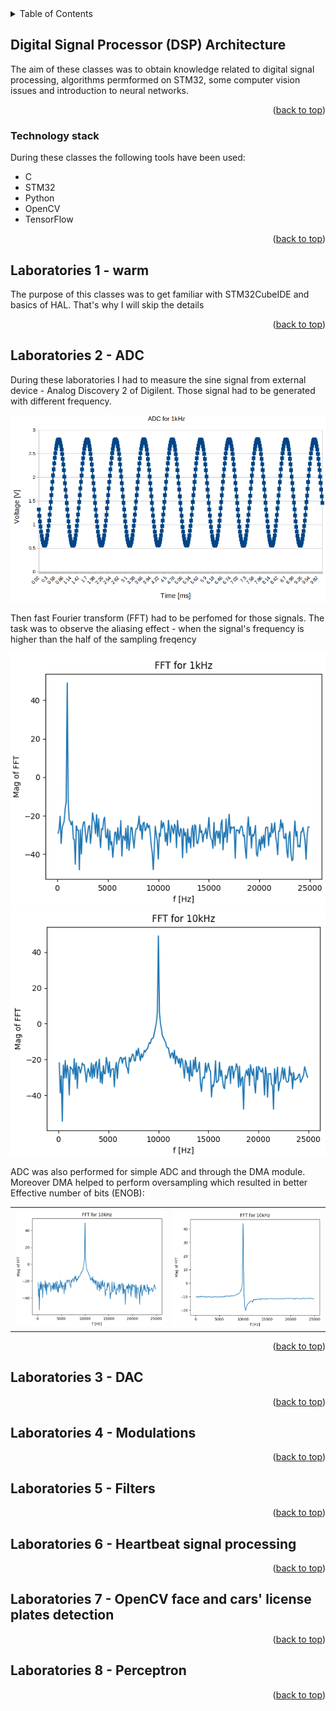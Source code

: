 
<!-- TABLE OF CONTENTS -->
<details>
  <summary>Table of Contents</summary>
  <ol>
    <li>
      <a href="#dsp-architecture-classes">DSP Architecture classes</a>
      <ul>
        <li><a href="#technology-stack">Technology stack</a></li>
      </ul>
    </li>
    <li><a href="#laboratories-1-warm-up">Laboratories 1 - warm-up</a></li>
    <li><a href="#laboratories-2-adc">Laboratories 2 - ADC</a></li>
    <li><a href="#laboratories-3-dac">Laboratories 3 - DAC</a></li>
    <li><a href="#laboratories-4-modulations">Laboratories 4 - Modulations</a></li>
    <li><a href="#laboratories-5-filters">Laboratories 5 - Filters</a></li>
    <li><a href="#laboratories-6-hearbeat-signal-processing">Laboratories 6 - Heartbeat signal processing</a></li>
    <li><a href="#laboratories-7-opencV-face-and-cars'-license-plates-detection">Laboratories 7 - OpenCV face and cars' license plates detection</a></li>
    <li><a href="#laboratories-8-perceptron">Laboratories 8 - Perceptron</a></li>
  </ol>
</details>


<!-- ------------------------------------------------- -->

## Digital Signal Processor (DSP) Architecture

The aim of these classes was to obtain knowledge related to digital signal processing, algorithms permformed on STM32, some computer vision issues and introduction to neural networks.


<p align="right">(<a href="#readme-top">back to top</a>)</p>


### Technology stack

During these classes the following tools have been used:
*   C
*   STM32
*   Python
*   OpenCV
*   TensorFlow


<p align="right">(<a href="#readme-top">back to top</a>)</p>


<!-- ------------------------------------------------- -->

## Laboratories 1 - warm

The purpose of this classes was to get familiar with STM32CubeIDE and basics of HAL. That's why I will skip the details 


<p align="right">(<a href="#readme-top">back to top</a>)</p>

<!-- ------------------------------------------------- -->

## Laboratories 2 - ADC

During these laboratories I had to measure the sine signal from external device - Analog Discovery 2 of Digilent. Those signal had to be generated with different frequency.

![Alt text](./README_IMG/ADC_1k.png "Title")

Then fast Fourier transform (FFT) had to be perfomed for those signals. The task was to observe the aliasing effect - when the signal's frequency is higher than the half of the sampling freqency


![Alt text](./README_IMG/FFT_ADC_1k.png "Title")
![Alt text](./README_IMG/FFT_ADC_10k.png "Title")

ADC was also performed for simple ADC and through the DMA module. Moreover DMA helped to perform oversampling which resulted in better Effective number of bits (ENOB):

<div id="image-table">
    <table>
	    <tr>
    	    <td>
                <img src="./README_IMG/FFT_ADC_10k.png"  />
      	    </td>
            <td>
                <img src="./README_IMG/FFT_DMA_10k.png"  /> 
            </td>
        </tr>
    </table>
</div>
<!-- <p float="left">
  <img src="./README_IMG/FFT_ADC_10k.png" width="50%" />
  <img src="./README_IMG/FFT_DMA_10k.png" width="50%" />  -->
<!-- </p> -->

<p align="right">(<a href="#readme-top">back to top</a>)</p>

<!-- ------------------------------------------------- -->

## Laboratories 3 - DAC




<p align="right">(<a href="#readme-top">back to top</a>)</p>

<!-- ------------------------------------------------- -->

## Laboratories 4 - Modulations




<p align="right">(<a href="#readme-top">back to top</a>)</p>

<!-- ------------------------------------------------- -->

## Laboratories 5 - Filters




<p align="right">(<a href="#readme-top">back to top</a>)</p>

<!-- ------------------------------------------------- -->

## Laboratories 6 - Heartbeat signal processing




<p align="right">(<a href="#readme-top">back to top</a>)</p>

<!-- ------------------------------------------------- -->

## Laboratories 7 - OpenCV face and cars' license plates detection




<p align="right">(<a href="#readme-top">back to top</a>)</p>

<!-- ------------------------------------------------- -->

## Laboratories 8 - Perceptron




<p align="right">(<a href="#readme-top">back to top</a>)</p>

<!-- ------------------------------------------------- -->



